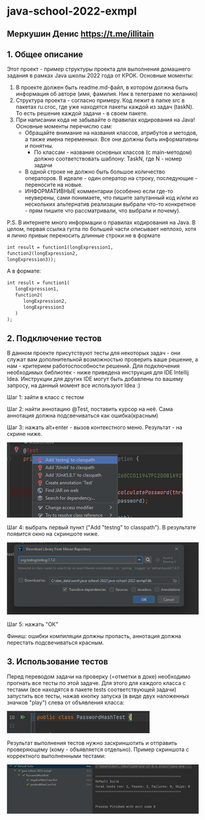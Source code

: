 # java-school-2022-exmpl
## Меркушин Денис https://t.me/illitain



## 1. Общее описание
Этот проект - пример структуры проекта для выполнения домашнего задания в рамках Java школы 2022 года от КРОК.
Основные моменты:
1) В проекте должен быть readme.md-файл, в котором должна быть информация об авторе (имя, фамилия. Ник в телеграме по желанию)
2) Структура проекта - согласно примеру. Код лежит в папке src в пакетах ru.croc, где уже находятся пакеты каждой из задач (taskN). То есть решение каждой задачи - в своем пакете.
3) При написании кода не забывайте о правилах кодирования на Java! Основные моменты перечислю сам: 
   - Обращайте внимание на названия классов, атрибутов и методов, а также имена переменных. Все они должны быть информативны и понятны.
     - По классам - название основных классов (с main-методом) должно соответствовать шаблону: TaskN, где N - номер задачи
   - В одной строке не должно быть большое количество операторов. В идеале - один оператор на строку, последующие - переносите на новые.
   - ИНФОРМАТИВНЫЕ комментарии (особенно если где-то неуверены, сами понимаете, что пишите запутанный код и/или из нескольких альтернатив реализации выбрали что-то конкретное - прям пишите что рассматривали, что выбрали и почему).

P.S. В интернете много информации о правилах кодирования на Java. В целом, первая ссылка гугла по большей части описывает неплохо, хотя я лично привык переносить длинные строки не в формате 
```
int result = function1(longExpression1,
function2(longExpression2,
longExpression3));
```
А в формате:
```
int result = function1(
   longExpression1,
   function2(
      longExpression2,
      longExpression3
   )
);
```

## 2. Подключение тестов

В данном проекте присутствуют тесты для некоторых задач - они служат вам дополнительной возможностью проверить ваше решение, 
а нам - критерием работоспособности решений.
Для подключения необходимых библиотек - ниже приведена инструкция для IDE Intellij Idea.
Инструкции для других IDE могут быть добавлены по вашему запросу, на данный момент все используют Idea :)

Шаг 1: зайти в класс с тестом

Шаг 2: найти аннотацию @Test, поставить курсор на неё. Сама аннотация должна подсвечиваться как ошибка(красным)

Шаг 3: нажать alt+enter - вызов контекстного меню. Результат - на скрине ниже.

![img.png](img.png)

Шаг 4: выбрать первый пункт ("Add "testng" to classpath"). В результате появится окно на скриншоте ниже.

![img_1.png](img_1.png)

Шаг 5: нажать "ОК"

Финиш: ошибки компиляции должны пропасть, аннотация должна перестать подсвечиваться красным.


## 3. Использование тестов

Перед переводом задачи на проверку (=отметки в доке) необходимо прогнать все тесты по этой задаче.
Для этого для каждого класса с тестами (все находятся в пакете tests соответствующей задачи) запустить все тесты, 
нажав кнопку запуска (в виде двух наложенных значков "play") слева от объявления класса:

![img_2.png](img_2.png)

Результат выполнения тестов нужно заскриншотить и отправить проверяющему (кому - объявляется отдельно).
Пример скриншота с корректного выполненными тестами:

![img_3.png](img_3.png)